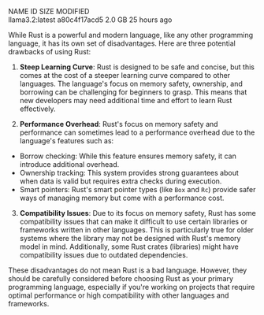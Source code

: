 NAME               ID              SIZE      MODIFIED     
llama3.2:latest    a80c4f17acd5    2.0 GB    25 hours ago    

While Rust is a powerful and modern language, like any other programming language, it has its own set of disadvantages. Here are three potential drawbacks of using Rust:

1. **Steep Learning Curve**: Rust is designed to be safe and concise, but this comes at the cost of a steeper learning curve compared to other languages. The language's focus on memory safety, ownership, and borrowing can be challenging for beginners to grasp. This means that new developers may need additional time and effort to learn Rust effectively.

2. **Performance Overhead**: Rust's focus on memory safety and performance can sometimes lead to a performance overhead due to the language's features such as:
 * Borrow checking: While this feature ensures memory safety, it can introduce additional overhead.
 * Ownership tracking: This system provides strong guarantees about when data is valid but requires extra checks during execution.
 * Smart pointers: Rust's smart pointer types (like `Box` and `Rc`) provide safer ways of managing memory but come with a performance cost.

3. **Compatibility Issues**: Due to its focus on memory safety, Rust has some compatibility issues that can make it difficult to use certain libraries or frameworks written in other languages. This is particularly true for older systems where the library may not be designed with Rust's memory model in mind. Additionally, some Rust crates (libraries) might have compatibility issues due to outdated dependencies.

These disadvantages do not mean Rust is a bad language. However, they should be carefully considered before choosing Rust as your primary programming language, especially if you're working on projects that require optimal performance or high compatibility with other languages and frameworks.

